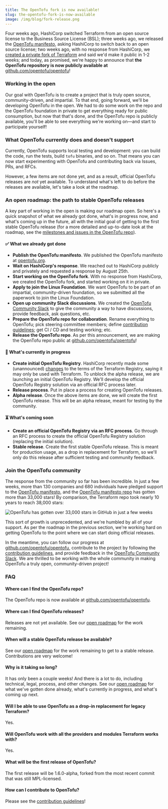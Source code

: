 ```yaml
---
title: The OpenTofu fork is now available!
slug: the-opentofu-fork-is-now-available
image: /img/blog/fork-release.png
---
```


Four weeks ago, HashiCorp switched Terraform from an open source license to the Business Source License (BSL); three weeks ago, we released the [OpenTofu manifesto](/manifesto), asking HashiCorp to switch back to an open source license; two weeks ago, with no response from HashiCorp, we [created a private fork of Terraform](/blog/opentofu-announces-fork-of-terraform) and said we'd make it public in 1-2 weeks; and today, as promised, we're happy to announce that **the OpenTofu repository is now publicly available at** [github.com/opentofu/opentofu](https://github.com/opentofu/opentofu)!

<!--truncate-->

### Working in the open

Our goal with OpenTofu is to create a project that is truly open source, community-driven, and impartial. To that end, going forward, we'll be developing OpenTofu in the open. We had to do some work on the repo and the OpenTofu foundation in private to get everything ready for public consumption, but now that that's done, and the OpenTofu repo is publicly available, you'll be able to see everything we're working on—and start to participate yourself!

### What OpenTofu currently does and doesn't support

Currently, OpenTofu supports local testing and development: you can build the code, run the tests, build `tofu` binaries, and so on. That means you can now start experimenting with OpenTofu and contributing back via Issues, PRs, and RFCs.

However, a few items are not done yet, and as a result, official OpenTofu releases are _not_ yet available. To understand what's left to do before the releases are available, let's take a look at the roadmap.

### An open roadmap: the path to stable OpenTofu releases

A key part of working in the open is making our roadmap open. So here's a quick snapshot of what we already got done, what's in progress now, and what's coming up in the future, all with the initial goal of getting to the first stable OpenTofu release (for a more detailed and up-to-date look at the roadmap, see the [milestones and issues in the OpenTofu repo](https://github.com/opentofu/opentofu/milestones)).

#### ✅ What we already got done

- **Publish the OpenTofu manifesto**. We published the OpenTofu manifesto at [opentofu.org](/manifesto).
- **Wait on HashiCorp's response**. We reached out to HashiCorp publicly and privately and requested a response by August 25th.
- **Start working on the OpenTofu fork**. With no response from HashiCorp, we created the OpenTofu fork, and started working on it in private.
- **Apply to join the Linux Foundation**. We want OpenTofu to be part of an impartial, community-driven foundation, so we submitted all the paperwork to join the Linux Foundation.
- **Open up community Slack discussions**. We created the [OpenTofu Community Slack](https://join.slack.com/t/slack-9uv6202/shared_invite/zt-22ifsm1t2-AF6cL0cOdzivP8E~4deDJA) to give the community a way to have discussions, provide feedback, ask questions, etc.
- **Prepare the OpenTofu repo for collaboration**. Rename everything to OpenTofu; pick steering committee members; define [contribution guidelines](https://github.com/opentofu/opentofu/blob/main/CONTRIBUTING.md); get CI / CD and testing working; etc.
- **Release the OpenTofu repo**. As per this announcement, we are making the OpenTofu repo public at [github.com/opentofu/opentofu](https://github.com/opentofu/opentofu)!

#### 🔄 What's currently in progress

- **Create initial OpenTofu Registry**. HashiCorp recently made some (unannounced) [changes](https://github.com/opentofu/roadmap/issues/24#issuecomment-1699535216) to the terms of the Terraform Registry, saying it may only be used with Terraform. To unblock the alpha release, we are launching an initial OpenTofu Registry. We'll develop the official OpenTofu Registry solution via an official RFC process later.
- **Release process**. Put in place a process for creating OpenTofu releases.
- **Alpha release**. Once the above items are done, we will create the first OpenTofu release. This will be an alpha release, meant for testing by the community.

#### ⏳ What's coming soon

- **Create an official OpenTofu Registry via an RFC process**. Go through an RFC process to create the official OpenTofu Registry solution (replacing the initial solution).
- **Stable release**. Create the first stable OpenTofu release. This is meant for production usage, as a drop in replacement for Terraform, so we'll only do this release after sufficient testing and community feedback.

### Join the OpenTofu community

The response from the community so far has been incredible. In just a few weeks, more than 130 companies and 680 individuals have pledged support to the [OpenTofu manifesto](/manifesto), and the [OpenTofu manifesto repo](https://github.com/opentofu/manifesto) has gotten more than 33,000 stars! By comparison, the Terraform repo took nearly 10 years to reach 38,000 stars:

![OpenTofu has gotten over 33,000 stars in GitHub in just a few weeks](/img/blog/star-history-202395.png)

This sort of growth is unprecedented, and we're humbled by all of your support. As per the roadmap in the previous section, we're working hard on getting OpenTofu to the point where we can start doing official releases.

In the meantime, you can follow our progress at [github.com/opentofu/opentofu](https://github.com/opentofu/opentofu), contribute to the project by following the [contribution guidelines](https://github.com/opentofu/opentofu/blob/main/CONTRIBUTING.md), and provide feedback in the [OpenTofu Community Slack](https://join.slack.com/t/slack-9uv6202/shared_invite/zt-22ifsm1t2-AF6cL0cOdzivP8E~4deDJA). We are thrilled to be working with the whole community in making OpenTofu a truly open, community-driven project!

### FAQ

#### Where can I find the OpenTofu repo?

The OpenTofu repo is now available at [github.com/opentofu/opentofu](https://github.com/opentofu/opentofu).

#### Where can I find OpenTofu releases?

Releases are not yet available. See our [open roadmap](#an-open-roadmap-the-path-to-stable-opentofu-releases) for the work remaining.

#### When will a stable OpenTofu release be available?

See our [open roadmap](#an-open-roadmap-the-path-to-stable-opentofu-releases) for the work remaining to get to a stable release. Contributions are very welcome!

#### Why is it taking so long?

It has only been a couple weeks! And there is a lot to do, including technical, legal, process, and other changes. See our [open roadmap](#an-open-roadmap-the-path-to-stable-opentofu-releases) for what we've gotten done already, what's currently in progress, and what's coming up next.

#### Will I be able to use OpenTofu as a drop-in replacement for legacy Terraform?

Yes.

#### Will OpenTofu work with all the providers and modules Terraform works with?

Yes.

#### What will be the first release of OpenTofu?

The first release will be 1.6.0-alpha, forked from the most recent commit that was still MPL-licensed.

#### How can I contribute to OpenTofu?

Please see the [contribution guidelines](https://github.com/opentofu/opentofu/blob/main/CONTRIBUTING.md)!
